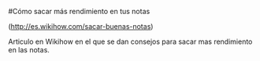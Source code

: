 #Cómo sacar más rendimiento en tus notas

(http://es.wikihow.com/sacar-buenas-notas)

Articulo en Wikihow en el que se dan consejos para sacar mas rendimiento en las notas.

